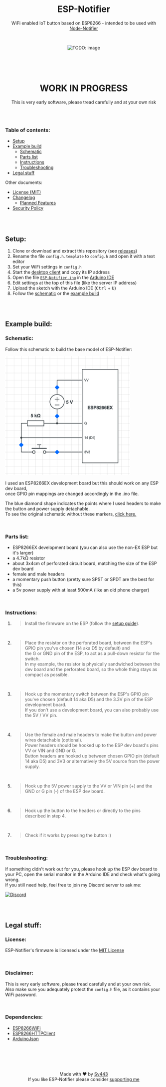 <div align="center" style="text-align: center;">

# ESP-Notifier
WiFi enabled IoT button based on ESP8266 - intended to be used with [Node-Notifier](https://github.com/Sv443/Node-Notifier)

<br>

![TODO: image](./.github/esp-notifier.png)

<br><br><br>

# WORK IN PROGRESS
This is very early software, please tread carefully and at your own risk

</div>

<br><br>

### Table of contents:
- [Setup](#setup)
- [Example build](#example-build)
    - [Schematic](#schematic)
    - [Parts list](#parts-list)
    - [Instructions](#instructions)
    - [Troubleshooting](#troubleshooting)
- [Legal stuff](#legal-stuff)

Other documents:
- [License (MIT)](./LICENSE.txt)
- [Changelog](./changelog.md#readme)
    - [Planned Features](./changelog.md#planned-features)
- [Security Policy](./.github/SECURITY.md#readme)

<br><br>

## Setup:
1. Clone or download and extract this repository (see [releases](https://github.com/Sv443/ESP-Notifier/releases))
3. Rename the file `config.h.template` to `config.h` and open it with a text editor
3. Set your WiFi settings in `config.h`
6. Start the [desktop client](https://github.com/Sv443/Node-Notifier) and copy its IP address
2. Open the file [`ESP-Notifier.ino`](./ESP-Notifier.ino) in the [Arduino IDE](https://www.arduino.cc/en/software)
3. Edit settings at the top of this file (like the server IP address)
4. Upload the sketch with the Arduino IDE (<kbd>Ctrl</kbd> + <kbd>U</kbd>)
5. Follow the [schematic](#schematic) or the [example build](#example-build)

<br><br>

## Example build:
### Schematic:
Follow this schematic to build the base model of ESP-Notifier:  

[![schematic image](./.github/schematic_headers.png)](./.github/schematic_headers.png)
  
I used an ESP8266EX development board but this should work on any ESP dev board,  
once GPIO pin mappings are changed accordingly in the .ino file.  
  
The blue diamond shape indicates the points where I used headers to make the button and power supply detachable.  
To see the original schematic without these markers, [click here.](./.github/schematic.png)

<br>

### Parts list:
- ESP8266EX development board (you can also use the non-EX ESP but it's larger)
- a 4.7kΩ resistor
- about 3x4cm of perforated circuit board, matching the size of the ESP dev board
- female and male headers
- a momentary push button (pretty sure SPST or SPDT are the best for this)
- a 5v power supply with at least 500mA (like an old phone charger)

<br>

### Instructions:
1. > Install the firmware on the ESP (follow the [setup guide](#setup)).

<br>

2. > Place the resistor on the perforated board, between the ESP's GPIO pin you've chosen (14 aka D5 by default) and  
   > the G or GND pin of the ESP, to act as a pull-down resistor for the switch.  
   > In my example, the resistor is physically sandwiched between the dev board and the perforated board, so the whole thing stays as compact as possible.

<br>

3. > Hook up the momentary switch between the ESP's GPIO pin you've chosen (default 14 aka D5) and the 3.3V pin of the ESP development board.  
   > If you don't use a development board, you can also probably use the 5V / VV pin.

<br>

4. > Use the female and male headers to make the button and power wires detachable (optional).  
   > Power headers should be hooked up to the ESP dev board's pins VV or VIN and GND or G.  
   > Button headers are hooked up between chosen GPIO pin (default 14 aka D5) and 3V3 or alternatively the 5V source from the power supply.

<br>

5. > Hook up the 5V power supply to the VV or VIN pin (+) and the GND or G pin (-) of the ESP dev board.

<br>

6. > Hook up the button to the headers or directly to the pins described in step 4.

<br>

7. > Check if it works by pressing the button :)

<br>

### Troubleshooting:
If something didn't work out for you, please hook up the ESP dev board to your PC, open the serial monitor in the Arduino IDE and check what's going wrong.  
If you still need help, feel free to join my Discord server to ask me:  
  
[![Discord](https://img.shields.io/discord/565933531214118942)](https://dc.sv443.net/)

<br><br>

## Legal stuff:

### License:
ESP-Notifier's firmware is licensed under the [MIT License](./LICENSE.txt)

<br>

### Disclaimer:
This is very early software, please tread carefully and at your own risk.  
Also make sure you adequately protect the `config.h` file, as it contains your WiFi password.

<br>

### Dependencies:
- [ESP8266WiFi](https://github.com/esp8266/Arduino/tree/master/libraries/ESP8266WiFi)
- [ESP8266HTTPClient](https://github.com/esp8266/Arduino/tree/master/libraries/ESP8266HTTPClient)
- [ArduinoJson](https://arduinojson.org/)

<br><br>
<br><br>

<div align="center" style="text-align: center;">

Made with ❤️ by [Sv443](https://github.com/Sv443)  
If you like ESP-Notifier please consider [supporting me](https://github.com/sponsors/Sv443)

</div>
